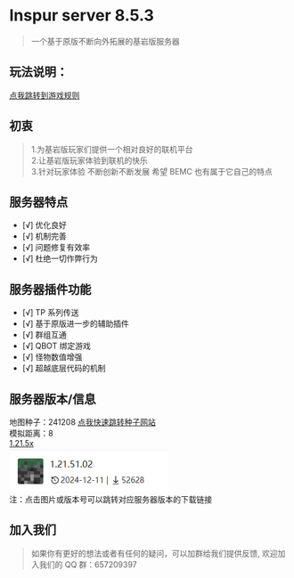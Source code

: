 # Inspur server 8.5.3

> 一个基于原版不断向外拓展的基岩版服务器

## 玩法说明：

[点我跳转到游戏规则](/plugins/GZ.md)

## 初衷

> 1.为基岩版玩家们提供一个相对良好的联机平台<br>2.让基岩版玩家体验到联机的快乐<br>3.针对玩家体验 不断创新不断发展 希望 BEMC 也有属于它自己的特点

## 服务器特点

- [√] 优化良好
- [√] 机制完善
- [√] 问题修复有效率
- [√] 杜绝一切作弊行为

## 服务器插件功能

- [√] TP 系列传送
- [√] 基于原版进一步的辅助插件
- [√] 群组互通
- [√] QBOT 绑定游戏
- [√] 怪物数值增强
- [√] 超越底层代码的机制

## 服务器版本/信息

地图种子：241208
[点我快速跳转种子网站](https://www.chunkbase.com/apps/seed-map#seed=241208&platform=bedrock_1_21_50&dimension=overworld&x=0&z=0&zoom=0.5)<br/>模拟距离：8<br/>
[1.21.5x](https://mc.minebbs.com/version/456)<br/>
[![alt text](/public/版本.png)](https://mc.minebbs.com/version/456)<br/>
注：点击图片或版本号可以跳转对应服务器版本的下载链接

## 加入我们

> 如果你有更好的想法或者有任何的疑问，可以加群给我们提供反馈, 欢迎加入我们的 QQ 群：657209397
